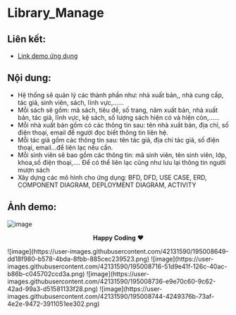 # Library_Manage


## Liên kết:
- [Link demo ứng dụng](https://www.youtube.com/watch?v=3CrQXZKHcOY)

## Nội dung:
- Hệ thống sẽ quản lý các thành phần như: nhà xuất bản,, nhà cung cấp, tác giả, sinh viên, sách, lĩnh vực,……
- Mỗi sách sẽ gồm: mã sách, tiêu đề, số trang, năm xuất bản, nhà xuất bản, tác giả, lĩnh vực, kệ sách, số lượng sách hiện có và hiện còn,……
- Mỗi nhà xuất bản gồm có các thông tin sau: tên nhà xuất bản, địa chỉ, số điện thoại, email để người đọc biết thông tin liên hệ.
- Mỗi tác giả gồm các thông tin sau: tên tác giả, địa chỉ tác giả, số điện thoại, email…để liên lạc nếu cần.
- Mỗi sinh viên sẽ bao gồm các thông tin: mã sinh viên, tên sinh viên, lớp, khoa,số điện thoại,…. Để có thể liên lạc cũng như lưu lại thông tin người mượn sách 
- Xây dựng các mô hình cho ứng dụng: BFD, DFD, USE CASE, ERD, COMPONENT DIAGRAM, DEPLOYMENT DIAGRAM, ACTIVITY

## Ảnh demo:

![image](https://user-images.githubusercontent.com/42131590/195008603-783d4332-8d10-4267-80e9-68c166ed64a8.png)
 <p align="center">
  <strong>Happy Coding</strong> ❤️
</p>
![image](https://user-images.githubusercontent.com/42131590/195008649-dd18f980-b578-4bda-8fbb-885cec239523.png)
![image](https://user-images.githubusercontent.com/42131590/195008716-51d9e41f-126c-40ac-b86b-c045702ccd3a.png)
![image](https://user-images.githubusercontent.com/42131590/195008736-e9e70c60-9c62-42ad-99a3-d51581133f28.png)
![image](https://user-images.githubusercontent.com/42131590/195008744-4249376b-73af-4e2e-9472-3911051ee302.png)
